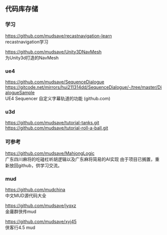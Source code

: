 ## 代码库存储

### 学习
https://github.com/mudsave/recastnavigation-learn  
recastnavigation学习

https://github.com/mudsave/Unity3DNavMesh  
为Unity3d打造的NavMesh


### ue4
https://github.com/mudsave/SequenceDialogue  
https://gitcode.net/mirrors/hui211314dd/SequenceDialogue/-/tree/master/DialogueSample  
UE4 Sequencer 自定义字幕轨道的功能 (github.com)


### u3d
https://github.com/mudsave/tutorial-tanks.git
https://github.com/mudsave/tutorial-roll-a-ball.git

### 可参考
https://github.com/mudsave/MahjongLogic  
广东四川麻将的吃碰杠听胡逻辑以及广东麻将简易的AI实现
由于项目已搁置，重新放回github，供学习交流。



### mud
https://github.com/mudchina  
中文MUD源代码大全

https://github.com/mudsave/jyqxz  
金庸群侠传mud

https://github.com/mudsave/xyj45  
侠客行4.5 mud

